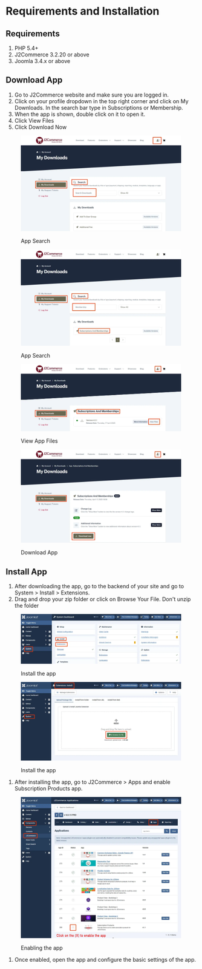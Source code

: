 # Requirements and Installation

## Requirements <a href="#requirements" id="requirements"></a>

1. PHP 5.4+
2. J2Commerce 3.2.20 or above
3. Joomla 3.4.x or above

## Download App <a href="#installation" id="installation"></a>

1. Go to J2Commerce website and make sure you are logged in.&#x20;
2. Click on your profile dropdown in the top right corner and click on My Downloads. In the search bar type in Subscriptions or Membership.&#x20;
3. When the app is shown, double click on it to open it.
4. Click View Files
5. Click Download Now

<figure><img src="../.gitbook/assets/app search (1).webp" alt=""><figcaption><p>App Search</p></figcaption></figure>

<figure><img src="../.gitbook/assets/app search1 (1).webp" alt=""><figcaption><p>App Search</p></figcaption></figure>

<figure><img src="../.gitbook/assets/app download.webp" alt=""><figcaption><p>View App Files</p></figcaption></figure>

<figure><img src="../.gitbook/assets/app download1.webp" alt=""><figcaption><p>Download App</p></figcaption></figure>

## Install App <a href="#installation" id="installation"></a>

1. After downloading the app, go to the backend of your site and go to System > Install > Extensions.
2. Drag and drop your zip folder or click on Browse Your File. Don't unzip the folder

<figure><img src="../.gitbook/assets/app install1.webp" alt=""><figcaption><p>Install the app</p></figcaption></figure>

<figure><img src="../.gitbook/assets/install.webp" alt=""><figcaption><p>Install the app</p></figcaption></figure>

1. After installing the app, go to J2Commerce > Apps and enable Subscription Products app.

<figure><img src="../.gitbook/assets/app install.webp" alt=""><figcaption><p>Enabling the app</p></figcaption></figure>

1. Once enabled, open the app and configure the basic settings of the app.
